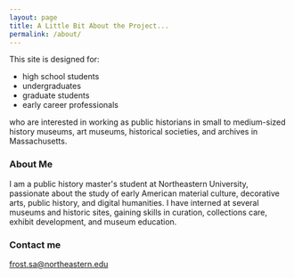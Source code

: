 ```yaml
---
layout: page
title: A Little Bit About the Project...
permalink: /about/
---
```


This site is designed for: 
* high school students 
* undergraduates
* graduate students
* early career professionals 

who are interested in working as public historians in small to medium-sized history museums, art museums, historical societies, and archives in Massachusetts. 

### About Me

I am a public history master's student at Northeastern University, passionate about the study of early American material culture, decorative arts, public history, and digital humanities. I have interned at several museums and historic sites, gaining skills in curation, collections care, exhibit development, and museum education.

### Contact me

frost.sa@northeastern.edu

